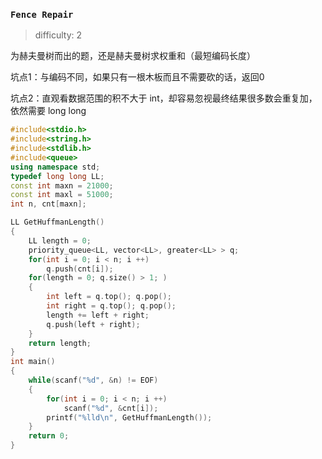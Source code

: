 ### `Fence Repair`

> difficulty: 2

为赫夫曼树而出的题，还是赫夫曼树求权重和（最短编码长度）

坑点1：与编码不同，如果只有一根木板而且不需要砍的话，返回0

坑点2：直观看数据范围的积不大于 int，却容易忽视最终结果很多数会重复加，依然需要 long long

```cpp
#include<stdio.h>
#include<string.h>
#include<stdlib.h>
#include<queue>
using namespace std;
typedef long long LL;
const int maxn = 21000;
const int maxl = 51000;
int n, cnt[maxn];

LL GetHuffmanLength()
{
    LL length = 0;
    priority_queue<LL, vector<LL>, greater<LL> > q;
    for(int i = 0; i < n; i ++)
        q.push(cnt[i]);
    for(length = 0; q.size() > 1; )
    {
        int left = q.top(); q.pop();
        int right = q.top(); q.pop();
        length += left + right;
        q.push(left + right);
    }
    return length;
}
int main()
{
    while(scanf("%d", &n) != EOF)
    {
        for(int i = 0; i < n; i ++)
            scanf("%d", &cnt[i]);
        printf("%lld\n", GetHuffmanLength());
    }
    return 0;
}
```

